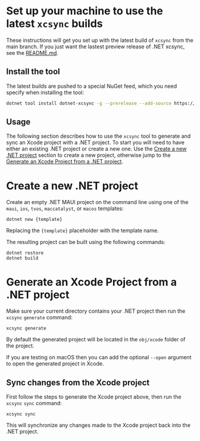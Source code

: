 # Set up your machine to use the latest `xcsync` builds

These instructions will get you set up with the latest build of `xcsync` from the main branch. If you just want the lastest preview release of .NET xcsync, see the [README.md](../README.md#installation-and-usage).  


## Install the tool

The latest builds are pushed to a special NuGet feed, which you need specify when installing the tool:
```sh
dotnet tool install dotnet-xcsync -g --prerelease --add-source https://pkgs.dev.azure.com/dnceng/public/_packaging/dotnet9/nuget/v3/index.json
```

## Usage
The following section describes how to use the `xcsync` tool to generate and sync an Xcode project with a .NET project. To start you will need to have either an existing .NET project or create a new one. Use the [Create a new .NET project](#create-a-new-net-project) section to create a new project, otherwise jump to the [Generate an Xcode Project from a .NET project](#generate-an-xcode-project-from-a-net-project).

# Create a new .NET project

Create an empty .NET MAUI project on the command line using one of the `maui`, `ios`, `tvos`, `maccatalyst`, or `macos` templates:
```shell
dotnet new {template}
```
Replacing the `{template}` placeholder with the template name.

The resulting project can be built using the following commands:
```shell
dotnet restore
dotnet build
```

# Generate an Xcode Project from a .NET project
Make sure your current directory contains your .NET project then run the `xcsync` `generate` command:
```shell
xcsync generate 
```

By default the generated project will be located in the `obj/xcode` folder of the project.

If you are testing on macOS then you can add the optional `--open` argument to open the generated project in Xcode.

## Sync changes from the Xcode project
First follow the steps to generate the Xcode project above, then run the `xcsync` `sync` command:
```shell
xcsync sync 
```

This will synchronize any changes made to the Xcode project back into the .NET project.

